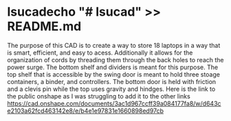 # lsucadecho "# lsucad" >> README.md
The purpose of this CAD is to create a way to store 18 laptops in a way that is smart, efficient, and easy to acess. Additionally it allows for the organization of cords by threading them through the back holes to reach the power surge. The bottom shelf and dividers is meant for this purpose. The top shelf that is accessible by the swing door is meant to hold three stoage containers, a binder, and controllers. The bottom door is held with friction and a clevis pin while the top uses gravity and hindges. Here is the link to the public onshape as I was struggling to add it to the other links https://cad.onshape.com/documents/3ac1d967ccff39a084177fa8/w/d643ce2103a62fcd463142e8/e/b4e1e97831e1660898ed97cb 

